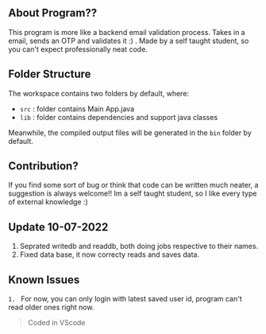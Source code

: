 ## About Program??

This program is more like a backend email validation process. Takes in a email, sends an OTP and validates it :) . Made by a self taught student, so you can't expect professionally neat code.

## Folder Structure

The workspace contains two folders by default, where:

- `src` : folder contains Main App.java
- `lib` : folder contains dependencies and support java classes

Meanwhile, the compiled output files will be generated in the `bin` folder by default.

## Contribution?

If you find some sort of bug or think that code can be written much neater, a suggestion is always welcome!! Im a self taught student, so I like every type of external knowledge :)

## Update 10-07-2022

1. Seprated writedb and readdb, both doing jobs respective to their names.
2. Fixed data base, it now correcty reads and saves data.

## Known Issues

`1. ` For now, you can only login with latest saved user id, program can't read older ones right now. 


> Coded in VScode